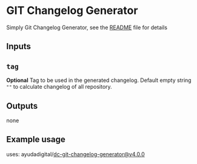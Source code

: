 # GIT Changelog Generator

Simply Git Changelog Generator, see the [README](README.md) file for details

## Inputs

## `tag`

**Optional** Tag to be used in the generated changelog. Default empty string `""` to calculate changelog of all repository.

## Outputs

none

## Example usage

uses: ayudadigital/dc-git-changelog-generator@v4.0.0
